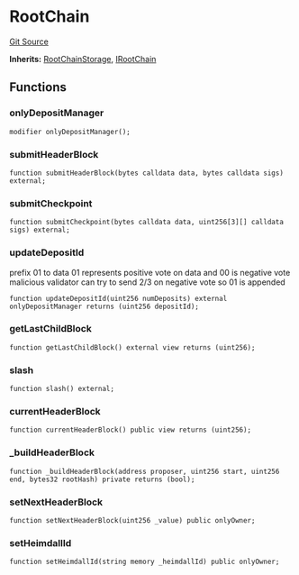 # RootChain
[Git Source](https://github.com/maticnetwork/contracts/blob/155f729fd8db0676297384375468d4d45b8aa44e/contracts/root/RootChain.sol)

**Inherits:**
[RootChainStorage](/contracts/root/RootChainStorage.sol/contract.RootChainStorage.md), [IRootChain](/contracts/root/IRootChain.sol/interface.IRootChain.md)


## Functions
### onlyDepositManager


```solidity
modifier onlyDepositManager();
```

### submitHeaderBlock


```solidity
function submitHeaderBlock(bytes calldata data, bytes calldata sigs) external;
```

### submitCheckpoint


```solidity
function submitCheckpoint(bytes calldata data, uint256[3][] calldata sigs) external;
```

### updateDepositId

prefix 01 to data
01 represents positive vote on data and 00 is negative vote
malicious validator can try to send 2/3 on negative vote so 01 is appended


```solidity
function updateDepositId(uint256 numDeposits) external onlyDepositManager returns (uint256 depositId);
```

### getLastChildBlock


```solidity
function getLastChildBlock() external view returns (uint256);
```

### slash


```solidity
function slash() external;
```

### currentHeaderBlock


```solidity
function currentHeaderBlock() public view returns (uint256);
```

### _buildHeaderBlock


```solidity
function _buildHeaderBlock(address proposer, uint256 start, uint256 end, bytes32 rootHash) private returns (bool);
```

### setNextHeaderBlock


```solidity
function setNextHeaderBlock(uint256 _value) public onlyOwner;
```

### setHeimdallId


```solidity
function setHeimdallId(string memory _heimdallId) public onlyOwner;
```

